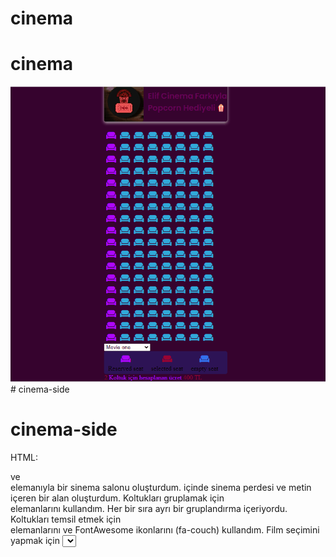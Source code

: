 ﻿# cinema
# cinema
 <img src="/Animation(2).gif" alt=""># cinema-side
# cinema-side
HTML:
<div class="container"> ve <div class="screen">elemanıyla bir sinema salonu oluşturdum. içinde sinema perdesi ve metin içeren bir alan oluşturdum.
Koltukları gruplamak için <div class="seatRow"> elemanlarını kullandım. Her bir sıra ayrı bir gruplandırma içeriyordu.
Koltukları temsil etmek için <div class="seat"> elemanlarını ve FontAwesome ikonlarını (fa-couch) kullandım.
Film seçimini yapmak için <select> elementi oluşturdum.
Bilgi panelini ve ücret hesaplamalarını göstermek için <ul class="info"> ve <p class="infoText"> elemanlarını kullandım.
CSS:
Genel stil kurallarını belirlemek için * selektörünü kullandım. (margin, padding, box-sizing, vb.) gibi ayarları yaptım.
Değişkenler için(--background-color, --seat-color, --text-color, vb.) kullanarak renk paletimi oluşturdum.
:root seçici ile değişkenleri tanımlayıp, sayfa genelinde kullanılabilir hale getirdim.
Koltuklara hover efekti ekledim ve seçildiğinde büyütme animasyonu uygulandı.
Bilgi paneli ve ücret bilgisinin görünümünü belirledim.
JavaScript:
Html elementlerini ve gereken verileri seçmek için document.querySelector() ve document.querySelectorAll() fonksiyonlarını kullandım.
Koltukların durumunu (seçili veya rezerve edilmiş) tarayıcı hafızasında saklamak için localStorage'ı kullandım.
Koltukları seçilebilir ve rezerve edilebilir hale getirmek için event listener ekledim.
Film seçimi değiştiğinde ve koltuk seçimi değiştiğinde toplam ücreti hesaplayıp ekranda gösterdim.
